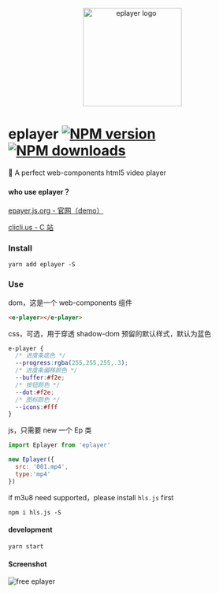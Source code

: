 <p align="center"><img src="http://ww1.sinaimg.cn/large/0065Zy9egy1fvcjfzaa1lj30dw0dwwhe.jpg" alt="eplayer logo" width="200px"></p>


# eplayer   [![NPM version](https://img.shields.io/npm/v/eplayer.svg?style=flat-square)](https://npmjs.com/package/eplayer) [![NPM downloads](https://img.shields.io/npm/dm/eplayer.svg?style=flat-square)](https://npmjs.com/package/eplayer)

:dart: A perfect web-components html5 video player

#### who use eplayer？

[epayer.js.org - 官网（demo）](https://eplayer.js.org/)

[clicli.us - C 站](https://www.clicli.us/)

### Install
```shell
yarn add eplayer -S
```

### Use

dom，这是一个 web-components 组件

```html
<e-player></e-player>
```
css，可选，用于穿透 shadow-dom 预留的默认样式，默认为蓝色
```css
e-player {
  /* 进度条底色 */
  --progress:rgba(255,255,255,.3);
  /* 进度条偏移颜色 */
  --buffer:#f2e;
  /* 按钮颜色 */
  --dot:#f2e;
  /* 图标颜色 */
  --icons:#fff
}
```

js，只需要 new 一个 Ep 类

```javascript
import Eplayer from 'eplayer'

new Eplayer({
  src: '001.mp4',
  type:'mp4'
})
```

if m3u8 need supported，please install `hls.js` first

```shell
npm i hls.js -S
```

#### development

```shell
yarn start
```

#### Screenshot

![free eplayer](https://ws1.sinaimg.cn/mw690/0065Zy9egy1fymn1nwo3ej30rq0fmtid.jpg)

